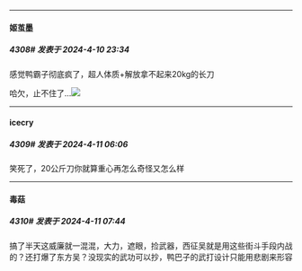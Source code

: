 ﻿
*****

####  姬茧墨  
##### 4308#       发表于 2024-4-10 23:34

感觉鸭霸子彻底疯了，超人体质+解放拿不起来20kg的长刀

哈欠，止不住了...<img src="https://static.saraba1st.com/image/smiley/face2017/255.png" referrerpolicy="no-referrer">


*****

####  icecry  
##### 4309#       发表于 2024-4-11 06:06

笑死了，20公斤刀你就算重心再怎么奇怪又怎么样


*****

####  毒菇  
##### 4310#       发表于 2024-4-11 07:44

搞了半天这威廉就一混混，大力，遮眼，捡武器，西征吴就是用这些街斗手段内战的？还打爆了东方吴？没现实的武功可以抄，鸭巴子的武打设计只能用悲剧来形容

